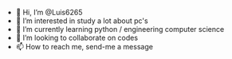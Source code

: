 - 👋 Hi, I’m @Luis6265
- 👀 I’m interested in study a lot about pc's 
- 🌱 I’m currently learning python / engineering computer science
- 💞️ I’m looking to collaborate on codes
- 📫 How to reach me, send-me a message
